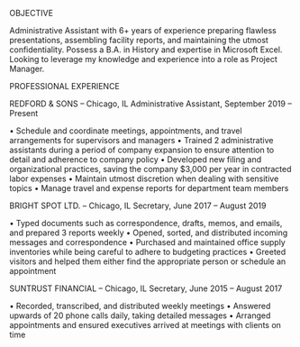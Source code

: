 OBJECTIVE
 
 
 
 
 
 
 
Administrative Assistant with 6+ years of experience preparing flawless presentations, assembling facility reports, and maintaining the utmost confidentiality. Possess a B.A. in History and expertise in Microsoft Excel. Looking to leverage my knowledge and experience into a role as Project Manager.
 
 
 
PROFESSIONAL EXPERIENCE
 
 
 
 
 
 
 
REDFORD & SONS – Chicago, IL
Administrative Assistant, September 2019 – Present
 
 
 
• Schedule and coordinate meetings, appointments, and travel arrangements for supervisors and managers
• Trained 2 administrative assistants during a period of company expansion to ensure attention to detail and adherence to company policy
• Developed new filing and organizational practices, saving the company $3,000 per year in contracted labor expenses
• Maintain utmost discretion when dealing with sensitive topics
• Manage travel and expense reports for department team members
 
 
 
BRIGHT SPOT LTD. – Chicago, IL
Secretary, June 2017 – August 2019
 
 
 
• Typed documents such as correspondence, drafts, memos, and emails, and prepared 3 reports weekly
• Opened, sorted, and distributed incoming messages and correspondence
• Purchased and maintained office supply inventories while being careful to adhere to budgeting practices
• Greeted visitors and helped them either find the appropriate person or schedule an appointment
 
 
 
SUNTRUST FINANCIAL – Chicago, IL
Secretary, June 2015 – August 2017
 
 
 
• Recorded, transcribed, and distributed weekly meetings
• Answered upwards of 20 phone calls daily, taking detailed messages
• Arranged appointments and ensured executives arrived at meetings with clients on time
